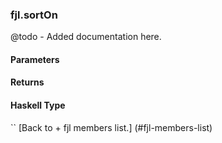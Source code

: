 ### fjl.sortOn
@todo - Added documentation here.

#### Parameters

#### Returns
 
#### Haskell Type
``
[Back to  + fjl members list.]
(#fjl-members-list)
